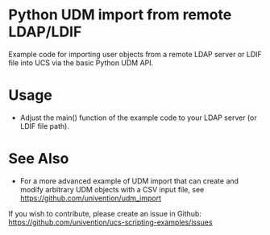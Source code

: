 # Python UDM import from remote LDAP/LDIF

Example code for importing user objects from a remote LDAP server or LDIF file into UCS via the basic Python UDM API.

# Usage

* Adjust the main() function of the example code to your LDAP server (or LDIF file path).

# See Also

* For a more advanced example of UDM import that can create and modify arbitrary UDM objects with a CSV input file, see
  https://github.com/univention/udm_import


If you wish to contribute, please create an issue in Github: https://github.com/univention/ucs-scripting-examples/issues
